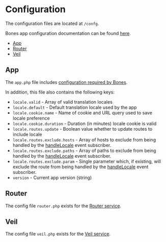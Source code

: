 # Configuration

The configuration files are located at `/confg`.

Bones app configuration documentation can be found [here](https://github.com/bayfrontmedia/bones/blob/master/docs/usage/config.md).

- [App](#app)
- [Router](#router)
- [Veil](#veil)

## App

The `app.php` file includes [configuration required by Bones](https://github.com/bayfrontmedia/bones/blob/master/docs/usage/config.md).

In addition, this file also contains the following keys:

- `locale.valid` - Array of valid translation locales
- `locale.default` - Default translation locale used by the app
- `locale.cookie.name` - Name of cookie and URL query used to save locale preference
- `locale.cookie.duration` - Duration (in minutes) locale cookie is valid
- `locale.routes.update` - Boolean value whether to update routes to include locale
- `locale.routes.exclude.hosts` - Array of hosts to exclude from being handled by the [handleLocale](/docs/events/routerevents.md#handlelocale) event subscriber.
- `locale.routes.exclude.paths` - Array of paths to exclude from being handled by the [handleLocale](/docs/events/routerevents.md#handlelocale) event subscriber.
- `locale.routes.exclude.param` - Single parameter which, if existing, will exclude the route from being handled by the [handleLocale](/docs/events/routerevents.md#handlelocale) event subscriber.
- `version` - Current app version (string)

## Router

The config file `router.php` exists for the [Router service](https://github.com/bayfrontmedia/bones/blob/master/docs/services/router.md).

## Veil

The config file `veil.php` exists for the [Veil service](https://github.com/bayfrontmedia/bones/blob/master/docs/services/veil.md).